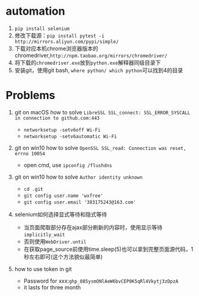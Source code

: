 # automation
1. `pip install selenium`
2. 修改下载源：`pip install pytest -i http://mirrors.aliyun.com/pypi/simple/`
3. 下载对应本机chrome浏览器版本的chromedriver,`http://npm.taobao.org/mirrors/chromedriver/`
4. 将下载的`chromedriver.exe`放到`python.exe`解释器同级目录下
5. 安装git，使用git bash, `where python/ which python`可以找到4的目录


# Problems
1. git on macOS how to solve `LibreSSL SSL_connect: SSL_ERROR_SYSCALL in connection to github.com:443`
    - `networksetup -setv6off Wi-Fi`
    - `networksetup -setv6automatic Wi-Fi`
    
2. git on win10 how to solve `OpenSSL SSL_read: Connection was reset, errno 10054`
    - open cmd, use `ipconfig /flushdns`
    
3. git on win10 how to solve `Author identity unknown`
    - `cd .git`
    - `git config user.name 'wxfree'`
    - `git config user.email '383175243@163.com'`
   
4. selenium如何选择显式等待和隐式等待
   - 当页面爬取部分存在ajax部分刷新的内容时，使用显示等待`implicitly_wait`
   - 否则使用`WebDriver.until`
   - 在获取page_source前使用time.sleep(5)也可以拿到完整页面源代码，1秒左右即可(这个方法貌似最简单)
   
5. how to use token in git
   - Password for xxx:`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`
   - it lasts for three month
   
